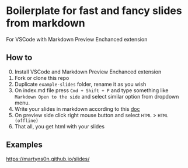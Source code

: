 # Boilerplate for fast and fancy slides from markdown

For VSCode with Markdown Preview Enchanced extension

## How to

0. Install VSCode and Markdown Preview Enchanced extension
1. Fork or clone this repo
2. Duplicate `example-slides` folder, rename it as you wish
3. On index.md file press `Cmd + Shift + P` and type something like `Markdown Open to the side` and select similar option from dropdown menu.
4. Write your slides in markdown according to this [doc](https://rawgit.com/shd101wyy/markdown-preview-enhanced/master/docs/presentation-intro.html)
5. On preview side click right mouse button and select `HTML` > `HTML (offline)`
6. That all, you get html with your slides

## Examples

https://martyns0n.github.io/slides/